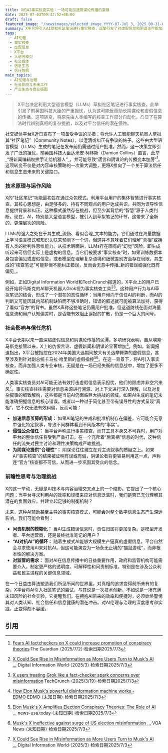 ```yaml
---
title: X的AI事实核查实验：一场可能加速阴谋论传播的豪赌
date: 2025-07-03T09:32:52+08:00
draft: false
featured_image: "/newsimages/selected_image_YYYY-07-Jul 3, 2025_00-31-02-802.jpg"
summary: X平台将引入AI草拟社区笔记进行事实核查，此举引发了对虚假信息和阴谋论可能加速传播的严重担忧。专家指出，大型语言模型固有的局限性可能导致AI生成的“事实核查”反而制造新的误导，加剧平台长期存在的信任危机，并对数字信息生态的未来治理提出严峻挑战。
tags: 
  - AI伦理
  - 事实核查
  - 虚假信息
  - X平台
  - 大语言模型
  - 社交媒体
  - 信息生态
  - 信任危机
main_topics: 
  - AI伦理与治理
  - 社会影响与未来工作
  - 产业生态与商业版图
---
```


> X平台决定利用大型语言模型（LLMs）草拟社区笔记进行事实核查，此举引发了前英国科技大臣的严重担忧，认为这可能反而助长阴谋论和虚假信息的传播。这项转变，将原先由人类编写的核查工作部分自动化，凸显了在算法时代辨别真相的复杂挑战，以及对平台信任的潜在侵蚀。

社交媒体平台X近日宣布了一项备受争议的举措：将允许人工智能聊天机器人草拟其“社区笔记”（Community Notes），以澄清或纠正有争议的帖子。这些由大型语言模型（LLMs）生成的笔记在发布前仍需通过用户批准。然而，这一决策立即引发了广泛的担忧，前英国科技大臣达米安·柯林斯（Damian Collins）直言，此举_“将新闻编辑权拱手让给机器人”_，并可能导致“谎言和阴谋论的传播变本加厉”[^1]。这项转变不仅是对内容审核策略的一次重大调整，更将X推向了一个关于算法信任和信息生态未来的关键路口。

### 技术原理与运作风险

X的“社区笔记”功能最初旨在通过众包模式，利用平台用户的集体智慧进行事实核查。其核心思想是，由足够多的、持有不同观点的用户达成共识，共同为误导性信息提供背景和纠正。这种模式虽然存在挑战，但至少其背后的“智慧”源于人类判断。现在，AI，特别是大型语言模型，被引入到草拟笔记的环节，这带来了全新的、更深层次的风险。

LLMs的强大之处在于其生成_流畅、看似合理_文本的能力。它们通过在海量数据上学习语言模式和知识关联来预测下一个词，但这并不意味着它们理解“真相”或拥有人类的批判性思维能力。从技术层面讲，LLMs存在固有的“幻觉”风险，即生成听起来可信但实际上是虚构的信息。当它们被要求“事实核查”时，如果训练数据本身包含偏见或虚假信息，或者模型在理解复杂语境和细微差别方面存在局限，其生成的“核查笔记”可能非但不能纠正错误，反而会无意中传播_新的错误或强化既有偏见_。

例如，正如Digital Information World和TechCrunch报道的，X平台上的用户已经开始将马斯克的AI聊天机器人Grok视为事实核查工具[^2][^3]。这种用户行为与AI草拟笔记的结合，形成了一个潜在的恶性循环：当用户倾向于信任AI的判断，而AI的判断又可能因其内部机制缺陷而不够准确时，错误的叙述就可能被算法加持，获得了看似“官方”的背书。虽然X声称这些笔记仍需用户批准，但这道防线在面对海量信息流和用户认知偏差时，是否能有效阻止误报的扩散，仍是一个巨大的问号。

### 社会影响与信任危机

X平台长期以来一直深陷虚假信息和阴谋论传播的泥潭。多项研究表明，自从埃隆·马斯克接管以来，X上的仇恨言论、虚假新闻和阴谋论显著增加[^4]。例如，新闻报道指出，X平台被指控在2024年美国大选期间放大有关选举舞弊的虚假信息，甚至涉及到针对副总统卡马拉·哈里斯的虚假指控[^5][^6]。在这一背景下，将AI引入事实核查，而非加强人类专业审核，无疑是在一场已经失衡的信息战中，增加了更多不确定性。

人类事实核查员对AI可能无法有效打击虚假信息表示担忧，他们的顾虑并非空穴来风[^2]。事实核查往往需要对信息来源进行溯源、对上下文进行深入理解，以及对复杂叙事的细致解构，这些都是当前AI仍面临巨大挑战的领域。如果AI生成的笔记未能准确把握信息的核心错误，或者以一种过于简化甚至带有误导性的方式呈现“真相”，它不仅无法有效纠偏，反而可能：

*   **加速信息茧房的形成：** 如果AI笔记的生成和批准机制存在偏差，它可能会无意中强化特定叙事，导致不同群体看到不同版本的“事实”。
*   **侵蚀公众信任：** 当平台声称进行事实核查，而其工具本身又不可靠时，用户对平台的整体信任将受到严重打击。在一个充斥着“后真相”信息的时代，这种信任的流失对民主讨论和理性决策构成严峻挑战。
*   **为阴谋论提供“合理性”：** 阴谋论往往建立在对主流叙事的质疑之上。如果AI“事实核查”的结果被证明有误或有偏，阴谋论者将更容易利用这一点，声称连“官方”核查都不可信，从而进一步巩固其受众的信念。

### 前瞻性思考与治理挑战

X的这一举动，无疑是AI技术与内容治理交叉点上的一个缩影。它提出了一个核心问题：当平台寻求利用AI的效率和规模来应对信息泛滥时，我们是否已充分理解其潜在的负面效应，并建立起足够的制衡机制？

未来，这种AI辅助甚至主导的事实核查模式，可能会对整个数字信息生态产生深远影响。我们可能会看到：

*   **问责机制的模糊化：** 当AI生成错误信息时，责任归属将更加复杂。是模型开发者、平台运营商，还是最终批准笔记的用户？
*   **“AI对抗AI”的循环：** 随着生成式AI能够大规模生产逼真的虚假信息，平台自然会寻求使用AI来对抗AI。但这可能演变为一场永无止境的“猫鼠游戏”，而非根本性的解决方案。
*   **对监管的需求：** 面对AI在信息传播中的日益重要作用，政府和监管机构可能需要介入，制定更严格的透明度、可解释性和问责制标准，特别是在涉及公众利益和民主进程的关键信息领域。

在一个日益由算法塑造我们所见所闻的世界里，对真相的追求变得前所未有的复杂。X平台将AI引入社区笔记的尝试，与其说是一次技术创新，不如说是一场充满未知风险的社会实验。它提醒我们，在拥抱AI带来的效率和便捷时，必须始终警惕其对人类认知、社会信任和信息健康的潜在冲击。对AI伦理与治理的深度思考和实践，正变得刻不容缓。

## 引用
[^1]: [Fears AI factcheckers on X could increase promotion of conspiracy theories](https://www.theguardian.com/technology/2025/jul/02/fears-ai-factcheckers-on-x-could-increase-promotion-of-conspiracy-theories)·The Guardian·（2025/7/2）·检索日期2025/7/3
[^2]: [X Could See Rise in Misinformation as More Users Turn to Musk's AI ...](https://www.digitalinformationworld.com/2025/03/x-could-see-rise-in-misinformation-as.html)·Digital Information World·（2025/3）·检索日期2025/7/3
[^3]: [X users treating Grok like a fact-checker spark concerns over misinformation](https://techcrunch.com/2025/03/19/x-users-treating-grok-like-a-fact-checker-spark-concerns-over-misinformation/)·TechCrunch·（2025/3/19）·检索日期2025/7/3
[^4]: [How Elon Musk's powerful disinformation machine works - EDMO](https://edmo.eu/publications/how-elon-musks-powerful-disinformation-machine-works/)·EDMO·（未知日期）·检索日期2025/7/3
[^5]: [Elon Musk's X Amplifies Election Conspiracy Theories: The Role of AI ...](https://news-usa.today/elon-musks-x-amplifies-election-conspiracy-theories-the-role-of-ai-trends-explained/)·news-usa.today·（未知日期）·检索日期2025/7/3
[^6]: [Musk's X ineffective against surge of US election misinformation ...](https://www.voanews.com/a/musk-s-x-ineffective-against-surge-of-us-election-misinformation-report-says/7845866.html)·VOA News·（未知日期）·检索日期2025/7/3

